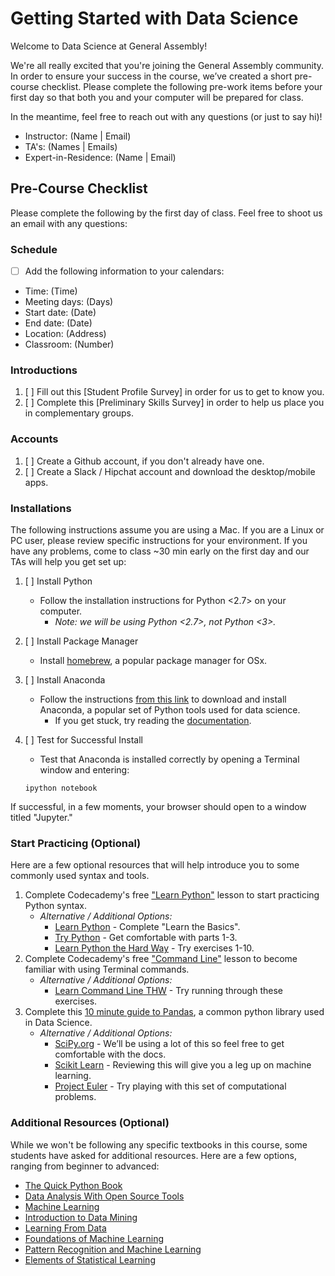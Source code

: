 # Getting Started with Data Science

Welcome to Data Science at General Assembly!

We're all really excited that you're joining the General Assembly community. In order to ensure your success in the course, we’ve created a short pre-course checklist. Please complete the following pre-work items before your first day so that both you and your computer will be prepared for class.

In the meantime, feel free to reach out with any questions (or just to say hi)!
* Instructor: (Name | Email)
* TA's: (Names | Emails)
* Expert-in-Residence: (Name | Email)

## Pre-Course Checklist
Please complete the following by the first day of class. Feel free to shoot us an email with any questions:

### Schedule
- [ ] Add the following information to your calendars:
* Time: (Time)
* Meeting days: (Days)
* Start date: (Date)
* End date: (Date)
* Location: (Address)
* Classroom: (Number)

### Introductions
1. [ ] Fill out this [Student Profile Survey] in order for us to get to know you.
2. [ ] Complete this [Preliminary Skills Survey] in order to help us place you in complementary groups.

### Accounts
1. [ ] Create a Github account, if you don't already have one.
2. [ ] Create a Slack / Hipchat account and download the desktop/mobile apps.

### Installations
The following instructions assume you are using a Mac. If you are a Linux or PC user, please review specific instructions for your environment. If you have any problems, come to class ~30 min early on the first day and our TAs will help you get set up:

1. [ ] Install Python
    - Follow the installation instructions for Python <2.7> on your computer. 
        - *Note: we will be using Python <2.7>, not Python <3>.*
2. [ ] Install Package Manager
    - Install [homebrew](http://brew.sh/), a popular package manager for OSx.
3. [ ] Install Anaconda
    - Follow the instructions [from this link](https://www.continuum.io/downloads) to download and install Anaconda, a popular set of Python tools used for data science.
        - If you get stuck, try reading the [documentation](http://docs.continuum.io/anaconda/install.html).
4. [ ] Test for Successful Install
    - Test that Anaconda is installed correctly by opening a Terminal window and entering:

    ```ipython notebook```

If successful, in a few moments, your browser should open to a window titled "Jupyter."

### Start Practicing (Optional)
Here are a few optional resources that will help introduce you to some commonly used syntax and tools.

1. Complete Codecademy's free ["Learn Python"](https://www.codecademy.com/learn/python) lesson to start practicing Python syntax.
    - *Alternative / Additional Options:*
        - [Learn Python](http://www.learnpython.org) - Complete "Learn the Basics".
        - [Try Python](http://www.trypython.org) - Get comfortable with parts 1-3.
        - [Learn Python the Hard  Way](http://learnpythonthehardway.org/book/) - Try exercises 1-10.
2. Complete Codecademy's free ["Command Line"](https://www.codecademy.com/learn/learn-the-command-line) lesson to become familiar with using Terminal commands.
    - *Alternative / Additional Options:*
        - [Learn Command Line THW](http://cli.learncodethehardway.org/book/) - Try running through these exercises.
3. Complete this [10 minute guide to Pandas](http://pandas.pydata.org/pandas-docs/stable/10min.html), a common python library used in Data Science.
    - *Alternative / Additional Options:*
        - [SciPy.org](http://docs.scipy.org/doc/) - We’ll be using a lot of this so feel free to get comfortable with the docs.
        - [Scikit Learn](http://scikit-learn.org/stable/user_guide.html) - Reviewing this will give you a leg up on machine learning.
        - [Project Euler](https://projecteuler.net) - Try playing with this set of computational problems.

### Additional Resources (Optional)
While we won't be following any specific textbooks in this course, some students have asked for additional resources. Here are a few options, ranging from beginner to advanced:

  * [The Quick Python Book](http://www.amazon.com/Quick-Python-Book-Second-Edition/dp/193518220X)
  * [Data Analysis With Open Source Tools](http://www.amazon.com/Data-Analysis-Open-Source-Tools/dp/0596802358)
  * [Machine Learning](http://www.amazon.com/Learning-McGraw-Hill-International-Editions-Computer/dp/0071154671)
  * [Introduction to Data Mining](http://www.amazon.com/Introduction-Data-Mining-Pang-Ning-Tan/dp/0321321367)
  * [Learning From Data](http://www.amazon.com/Learning-From-Data-Yaser-Abu-Mostafa/dp/1600490069)
  * [Foundations of Machine Learning](http://www.amazon.com/Foundations-Machine-Learning-Adaptive-Computation/dp/026201825X)
  * [Pattern Recognition and Machine Learning](http://www.amazon.com/Pattern-Recognition-Learning-Information-Statistics/dp/0387310738)
  * [Elements of Statistical Learning](http://www.amazon.com/The-Elements-Statistical-Learning-Prediction/dp/0387848576)
